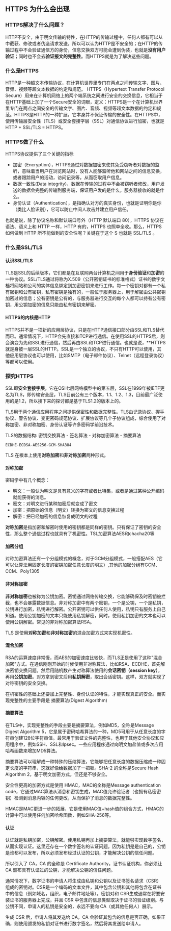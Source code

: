 ## HTTPS 为什么会出现

### HTTPS解决了什么问题？

HTTP不安全，由于明文传输的特性，在HTTP的传输过程中，任何人都有可以从中截获、修改或者伪造请求发送，所以可以认为HTTP是不安全的；在HTTP的传输过程中不会验证通信方的身份，信息交换双方可能会遭到伪装，也就是**没有用户验证**；同时也不会去**验证报文的完整性**。而HTTPS就是为了解决这些问题。

### 什么是HTTPS
 HTTP是一种超文本传输协议，在计算机世界里专门在两点之间传输文字、图片、音频、视频等超文本数据的约定和规范。
 HTTPS（Hypertext Transfer Protocol Secure）用来在计算机网络上的两个端系统之间进行安全的交换信息，它相当于在HTTP基础上加了一个Secure安全的词眼，定义：HTTPS是一个在计算机世界里专门在两点之间安全的传输文字、图片、音频、视频等超文本数据的约定和规范。HTTPS是HTTP的一种扩展，它本身并不保证传输的安全性。在HTTPS中，使用传输层安全性（TLS）或安全套接字层（SSL）对通信协议进行加密，也就是HTTP + SSL/TLS = HTTPS。

 ### HTTPS做了什么
 HTTPS协议提供了三个关键的指标
 + 加密（Encryption），HTTPS通过对数据加密来使其免受窃听者对数据的监听，意味着当用户在浏览网站时，没有人能够监听他和网站之间的信息交换，或者跟踪用户的活动，访问记录等，从而窃取用户信息。
 + 数据一致性(Data integrity)，数据在传输的过程中不会被窃听者修改，用户发送的数据会完整的传输到服务端，保证用户发的是什么，服务器接收的就是什么。
 + 身份认证（Authentication），是指确认对方的真实身份，也就是证明你是你（类比人脸识别），它可以防止中间人攻击并建立用户信任。
  
也就是说，除了协议名称和默认端口号外（HTTP 默认端口 80），HTTPS 协议在语法、语义上和 HTTP 一样，HTTP 有的，HTTPS 也照单全收。那么，HTTPS 如何做到 HTTP 所不能做到的安全性呢？关键在于这个 S 也就是 SSL/TLS 。

### 什么是SSL/TLS
#### 认识SSL/TLS
TLS是SSL的后续版本，它们都是在互联网两台计算机之间用于**身份验证**和**加密**的一种协议。SSL/TLS通过将称为X.509（公开密钥证书的标准格式）证书的数字文档将网站和公司的实体信息绑定到加密密钥来进行工作。每一个密钥对都有一个私有密钥和公有密钥，私有密钥是独有的，一般位于服务器上，用于解密由公共密钥加密过的信息；公有密钥是公有的，与服务器进行交互的每个人都可以持有公有密钥，用公钥加密的信息只能由私有密钥来解密。
#### HTTPS的内核是HTTP
HTTPS并不是一项新的应用层协议，只是在HTTP通信接口部分由SSL和TLS替代而已。通常情况下，HTTP会先直接和TCP进行通信。在使用SSL的HTTPS后，则会演变为先和SSL进行通信，然后再由SSL和TCP进行通信。也就是说，**HTTPS就是身披一层SSL的HTTP。SSL是一个独立的协议，不只有HTTP可以使用，其他应用层协议也可以使用，比如SMTP（电子邮件协议）、Telnet（远程登录协议）等都可以使用。

### 探究HTTPS

SSL即**安全套接字层**，它在OSI七层网络模型中的第五层，SSL在1999年被IETF更名为TLS，即传输安全层，TLS目前公有三个版本，1.1、1.2、1.3，目前最广泛使用的是1.2，所以接下来的探讨都是基于TLS1.2的版本上的。

TLS用于两个通信应用程序之间提供保密性和数据完整性。TLS由记录协议、握手协议、警告协议、变更密码规范协议、扩展协议等几个子协议组成，综合使用了对称加密、非对称加密、身份认证等许多密码学前沿技术。

TLS的数据结构:  密钥交换算法 - 签名算法 - 对称加密算法 - 摘要算法
```encode
ECDHE-ECDSA-AES256-GCM-SHA384
```
TLS 在根本上使用**对称加密**和**非对称加密**两种形式。
#### 对称加密
密码学中有几个概念：
+ 明文：一般认为明文是具有意义的字符或者比特集，或者是通过某种公开编码就能获得的消息。
+ 密文：对明文进行某种加密后就变成了密文
+ 加密：把原始的信息（明文）转换为密文的信息变换过程
+ 解密：把已经加密的信息恢复成明文的过程

**对称加密**是指加密和解密时使用的密钥都是同样的密钥。只有保证了密钥的安全性，那么整个通信过程也就具有了机密性。TSL加密算法AES和chacha20等

#### 加密分组
对称加密算法还有一个分组模式的概念，对于GCM分组模式，一般搭配AES（它可以让算法用固定长度的密钥加密任意长度的明文）,其他的加密分组有GCM、CCM、Poly1305

#### 非对称加密
**非对称加密**也被称为公钥加密。密钥通过网络传输交换，它能够确保及时密钥被拦截，也不会暴露数据信息。非对称加密中有两个密钥，一个是公钥，一个是私钥，公钥进行加密，私钥进行解密。公开密钥可以供任何人使用，私钥只有服务上自己知道。使用公钥加密的文本只能使用私钥解密，同时，使用私钥加密的文本也可以使用公钥解密。常见的非对称加密算法RSA。

TLS 是使用**对称加密**和**非对称加密**的混合加密方式来实现机密性。

#### 混合加密

RSA的运算速度非常慢，而AES的加密速度比较快，而TLS正是使用了这种"混合加密"方式。在通信刚刚开始的时候使用非对称算法，比如RSA、ECDHE，首先解决密钥交换问题。然后用随机数产生对称算法使用的**会话密钥（session key）**，再用**公钥加密**。对方拿到密文后用**私钥解密**，取出会话密钥。这样，双方就实现了对称密钥的安全交换。

在机密性的基础上还要加上完整性、身份认证的特性，才能实现真正的安全。而实现完整性的主要手段是 摘要算法(Digest Algorithm)

#### 摘要算法

在TLS中，实现完整性的手段主要是摘要算法，例如MD5，全称是Message Digest Algorithm 5，它是属于密码哈希算法的一种，MD5可用于从任意长度的字符串创建128位字符串值。最常用于验证文件的完整性，也用于其他安全协议和应用程序中，例如SSH、SSL和Ipsec。一些应用程序通过向明文加盐值或多次应用哈希函数来增加MD5算法。

摘要算法可以理解成一种特殊的压缩算法，它能够把任意长度的数据压缩成一种固定长度的字符串，这就好像给数据加了一把锁。SHA-2 的全称是Secure Hash Algorithm 2，基于明文加密方式。但还是不够安全。

安全性更高的加密方式是使用 HMAC，MAC的全称是Message authentication code，它通过MAC算法从消息和密钥生成，MAC值允许验证者（也拥有私密密钥）检测到消息内容的任何更改，从而保护了消息的数据完整性。

HMAC是MAC更进一步的拓展，它是使用MAC值+hash值的组合方式，HMAC的计算中可以使用任何加密哈希函数，例如SHA-256等。

#### 认证

认证就是私钥加密，公钥解密。使用私钥再加上摘要算法，就能够实现数字签名，从而实现认证。这里还存在一个数字签名的认证问题。因为私钥是是自己的，公钥是谁都可以发布，所以必须发布经过认证的公钥，才能解决公钥的信任问题。

所以引入了 CA，CA 的全称是 Certificate Authority，证书认证机构，你必须让 CA 颁布具有认证过的公钥，才能解决公钥的信任问题。

通常情况下，数字证书的申请人将生成由私钥和公钥以及证书签名请求（CSR）组成的密钥对。CSR是一个编码的文本文件，其中包含公钥和其他将包含在证书中的信息（例如域名，组织，电子邮件地址等）。密钥对和 CSR生成通常在将要安装证书的服务器上完成，并且 CSR 中包含的信息类型取决于证书的验证级别。与公钥不同，申请人的私钥是安全的，永远不要向 CA（或其他任何人）展示。

生成 CSR 后，申请人将其发送给 CA，CA 会验证其包含的信息是否正确，如果正确，则使用颁发的私钥对证书进行数字签名，然后将其发送给申请人。